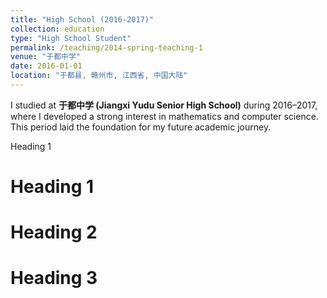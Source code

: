 ```yaml
---
title: "High School (2016-2017)"
collection: education
type: "High School Student"
permalink: /teaching/2014-spring-teaching-1
venue: "于都中学"
date: 2016-01-01
location: "于都县, 赣州市, 江西省, 中国大陆"
---
```


I studied at **于都中学 (Jiangxi Yudu Senior High School)** during 2016–2017, where I developed a strong interest in mathematics and computer science. This period laid the foundation for my future academic journey.

Heading 1

Heading 1
======

Heading 2
======

Heading 3
======